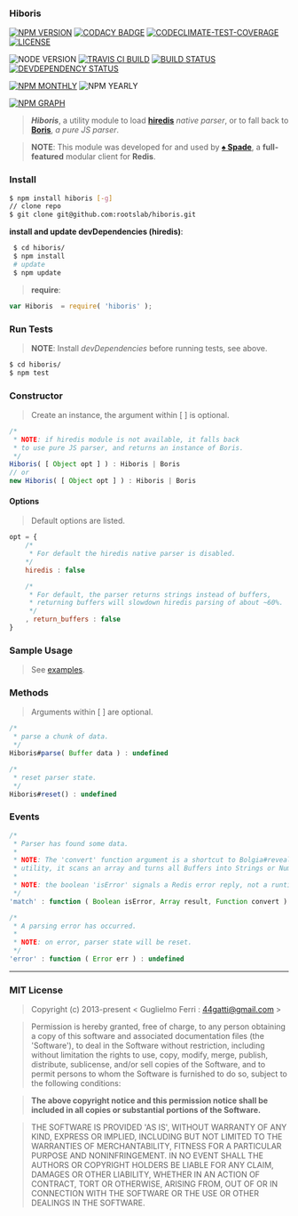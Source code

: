 ### Hiboris

[![NPM VERSION](http://img.shields.io/npm/v/hiboris.svg?style=flat)](https://www.npmjs.org/package/hiboris)
[![CODACY BADGE](https://img.shields.io/codacy/b18ed7d95b0a4707a0ff7b88b30d3def.svg?style=flat)](https://www.codacy.com/public/44gatti/hiboris)
[![CODECLIMATE-TEST-COVERAGE](https://img.shields.io/codeclimate/coverage/github/rootslab/hiboris.svg?style=flat)](https://codeclimate.com/github/rootslab/hiboris)
[![LICENSE](http://img.shields.io/badge/license-MIT-blue.svg?style=flat)](https://github.com/rootslab/hiboris#mit-license)

![NODE VERSION](https://img.shields.io/node/v/hiboris.svg)
[![TRAVIS CI BUILD](http://img.shields.io/travis/rootslab/hiboris.svg?style=flat)](http://travis-ci.org/rootslab/hiboris)
[![BUILD STATUS](http://img.shields.io/david/rootslab/hiboris.svg?style=flat)](https://david-dm.org/rootslab/hiboris)
[![DEVDEPENDENCY STATUS](http://img.shields.io/david/dev/rootslab/hiboris.svg?style=flat)](https://david-dm.org/rootslab/hiboris#info=devDependencies)

[![NPM MONTHLY](http://img.shields.io/npm/dm/hiboris.svg?style=flat)](http://npm-stat.com/charts.html?package=hiboris)
![NPM YEARLY](https://img.shields.io/npm/dy/hiboris.svg)

[![NPM GRAPH](https://nodei.co/npm/hiboris.png?downloads=true&downloadRank=true&stars=true)](https://nodei.co/npm/hiboris/)

> **_Hiboris_**, a utility module to load __[hiredis](https://github.com/redis/hiredis-node)__ _native parser_, or to fall back to __[Boris](https://github.com/rootslab/boris)__, _a pure JS parser_.

> __NOTE__: This module was developed for and used by __[♠ Spade](https://github.com/rootslab/spade)__, a __full-featured__ modular client for __Redis__.

### Install

```bash
$ npm install hiboris [-g]
// clone repo
$ git clone git@github.com:rootslab/hiboris.git
```
__install and update devDependencies (hiredis)__:

```bash
 $ cd hiboris/
 $ npm install
 # update
 $ npm update
```
> __require__:

```javascript
var Hiboris  = require( 'hiboris' );
```

### Run Tests

> __NOTE__: Install _devDependencies_ before running tests, see above.

```bash
$ cd hiboris/
$ npm test
```

### Constructor

> Create an instance, the argument within [ ] is optional.

```javascript
/*
 * NOTE: if hiredis module is not available, it falls back
 * to use pure JS parser, and returns an instance of Boris.
 */
Hiboris( [ Object opt ] ) : Hiboris | Boris
// or
new Hiboris( [ Object opt ] ) : Hiboris | Boris
```
#### Options

> Default options are listed.

```javascript
opt = {
    /*
     * For default the hiredis native parser is disabled.
    */
    hiredis : false

    /*
     * For default, the parser returns strings instead of buffers,
     * returning buffers will slowdown hiredis parsing of about ~60%. 
     */
    , return_buffers : false
}
```

### Sample Usage

> See [examples](example/).

### Methods

> Arguments within [ ] are optional.

```javascript
/*
 * parse a chunk of data.
 */
Hiboris#parse( Buffer data ) : undefined

/*
 * reset parser state.
 */
Hiboris#reset() : undefined

```

### Events

```javascript
/*
 * Parser has found some data.
 * 
 * NOTE: The 'convert' function argument is a shortcut to Bolgia#reveal
 * utility, it scans an array and turns all Buffers into Strings or Numbers.
 *
 * NOTE: the boolean 'isError' signals a Redis error reply, not a runtime Error.
 */
'match' : function ( Boolean isError, Array result, Function convert ) : undefined

/*
 * A parsing error has occurred.
 *
 * NOTE: on error, parser state will be reset.
 */
'error' : function ( Error err ) : undefined
```

------------------------------------------------------------------------


### MIT License

> Copyright (c) 2013-present &lt; Guglielmo Ferri : 44gatti@gmail.com &gt;

> Permission is hereby granted, free of charge, to any person obtaining
> a copy of this software and associated documentation files (the
> 'Software'), to deal in the Software without restriction, including
> without limitation the rights to use, copy, modify, merge, publish,
> distribute, sublicense, and/or sell copies of the Software, and to
> permit persons to whom the Software is furnished to do so, subject to
> the following conditions:

> __The above copyright notice and this permission notice shall be
> included in all copies or substantial portions of the Software.__

> THE SOFTWARE IS PROVIDED 'AS IS', WITHOUT WARRANTY OF ANY KIND,
> EXPRESS OR IMPLIED, INCLUDING BUT NOT LIMITED TO THE WARRANTIES OF
> MERCHANTABILITY, FITNESS FOR A PARTICULAR PURPOSE AND NONINFRINGEMENT.
> IN NO EVENT SHALL THE AUTHORS OR COPYRIGHT HOLDERS BE LIABLE FOR ANY
> CLAIM, DAMAGES OR OTHER LIABILITY, WHETHER IN AN ACTION OF CONTRACT,
> TORT OR OTHERWISE, ARISING FROM, OUT OF OR IN CONNECTION WITH THE
> SOFTWARE OR THE USE OR OTHER DEALINGS IN THE SOFTWARE.
